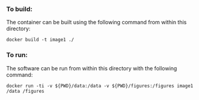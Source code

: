 ### To build:

The container can be built using the following command from within this directory:

```
docker build -t image1 ./ 
```

### To run:

The software can be run from within this directory with the following command:

```
docker run -ti -v ${PWD}/data:/data -v ${PWD}/figures:/figures image1 /data /figures
```
